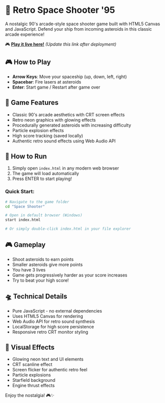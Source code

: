 # 🚀 Retro Space Shooter '95

A nostalgic 90's arcade-style space shooter game built with HTML5 Canvas and JavaScript. Defend your ship from incoming asteroids in this classic arcade experience!

🎮 **[Play it live here!](https://YOUR-USERNAME.github.io/YOUR-REPO-NAME/)** _(Update this link after deployment)_

## 🎮 How to Play

- **Arrow Keys**: Move your spaceship (up, down, left, right)
- **Spacebar**: Fire lasers at asteroids
- **Enter**: Start game / Restart after game over

## 🎯 Game Features

- Classic 90's arcade aesthetics with CRT screen effects
- Retro neon graphics with glowing effects
- Procedurally generated asteroids with increasing difficulty
- Particle explosion effects
- High score tracking (saved locally)
- Authentic retro sound effects using Web Audio API

## 🚀 How to Run

1. Simply open `index.html` in any modern web browser
2. The game will load automatically
3. Press ENTER to start playing!

### Quick Start:
```bash
# Navigate to the game folder
cd "Space Shooter"

# Open in default browser (Windows)
start index.html

# Or simply double-click index.html in your file explorer
```

## 🎮 Gameplay

- Shoot asteroids to earn points
- Smaller asteroids give more points
- You have 3 lives
- Game gets progressively harder as your score increases
- Try to beat your high score!

## 🛸 Technical Details

- Pure JavaScript - no external dependencies
- Uses HTML5 Canvas for rendering
- Web Audio API for retro sound synthesis
- LocalStorage for high score persistence
- Responsive retro CRT monitor styling

## 🎨 Visual Effects

- Glowing neon text and UI elements
- CRT scanline effect
- Screen flicker for authentic retro feel
- Particle explosions
- Starfield background
- Engine thrust effects

Enjoy the nostalgia! 🎮✨ 